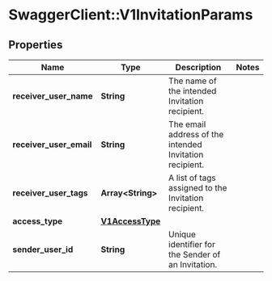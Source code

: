 # SwaggerClient::V1InvitationParams

## Properties
Name | Type | Description | Notes
------------ | ------------- | ------------- | -------------
**receiver_user_name** | **String** | The name of the intended Invitation recipient. | 
**receiver_user_email** | **String** | The email address of the intended Invitation recipient. | 
**receiver_user_tags** | **Array&lt;String&gt;** | A list of tags assigned to the Invitation recipient. | 
**access_type** | [**V1AccessType**](V1AccessType.md) |  | 
**sender_user_id** | **String** | Unique identifier for the Sender of an Invitation. | 

